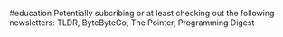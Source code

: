 #education Potentially subcribing or at least checking out the following newsletters: TLDR, ByteByteGo, The Pointer, Programming Digest